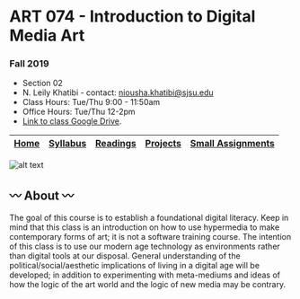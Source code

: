# ART 074 - Introduction to Digital Media Art
### Fall 2019

+ Section 02
+ N. Leily Khatibi - contact: <niousha.khatibi@sjsu.edu>
+ Class Hours: Tue/Thu 9:00 - 11:50am
+ Office Hours: Tue/Thu 12-2pm
+ [Link to class Google Drive](https://drive.google.com/open?id=1_7Iqxdxp8lJclV80gxv_3a55Ud1THcp7).

[Home](https://github.com/fewnew/art74-fall2019) | [Syllabus](https://github.com/fewnew/art74-fall2019/blob/master/syllabus.md) | [Readings](https://github.com/fewnew/art74-fall2019/tree/master/readings) | [Projects](https://github.com/fewnew/art74-fall2019/tree/master/projects) | [Small Assignments](https://github.com/fewnew/art74-fall2019/tree/master/small-assignments) |
| --- | --- | --- | --- | --- |


![alt text](https://i.imgur.com/DTWoQq0.png)

## :wavy_dash: About :wavy_dash:
The goal of this course is to establish a foundational digital literacy. Keep in mind that this class is an introduction on how to use hypermedia to make contemporary forms of art; it is not a software training course. The intention of this class is to use our modern age technology as environments rather than digital tools at our disposal. General understanding of the political/social/aesthetic implications of living in a digital age will be developed; in addition to experimenting with meta-mediums and ideas of how the logic of the art world and the logic of new media may be contrary.

